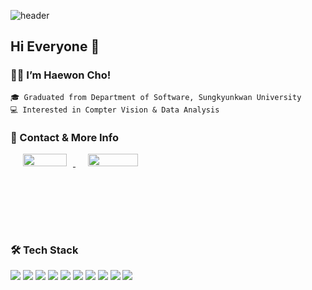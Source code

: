 ![header](https://capsule-render.vercel.app/api?type=soft&color=auto&height=150&section=header&text=HaeWonCho&fontSize=70&animation=twinkling)

## Hi Everyone 👋
### 🙋‍♀️ I’m Haewon Cho!
    🎓 Graduated from Department of Software, Sungkyunkwan University   
    💻 Interested in Compter Vision & Data Analysis
### 💬 Contact & More Info
<a href="mailto:sala0320@naver.com">
<img
src="https://img.shields.io/badge/Mail-brightgreen?style=flat-square&logo=Gmail&logoColor=white&link=mailto:sala0320@naver.com"
style="height : 20px; width : 70px; margin-left : 20px; margin-right : 10px; margin-bottom : 100px;"/>
</a> 
<a href="https://haewons.notion.site/Cho-Hae-Won-64d7e0924b854a0f8f6fd673667d5c49">
<img
src="http://img.shields.io/badge/Portfolio-black?style=flat-square&logo=Notion&link=https://haewons.notion.site/Cho-Hae-Won-64d7e0924b854a0f8f6fd673667d5c49"
style="height : 20px; width : 80px; margin-left : 20px; margin-right : 10px; margin-bottom : 100px;"/>
</a>
  
### 🛠 Tech Stack

<img src="https://img.shields.io/badge/Python-3766AB?style=flat-square&logo=Python&logoColor=white"/></a>
<img src="https://img.shields.io/badge/Java-007396?style=flat-square&logo=Java&logoColor=white"/></a>
<img src="https://img.shields.io/badge/C++-00599C?style=flat-square&logo=C%2B%2B&logoColor=white"/></a>
<img src="https://img.shields.io/badge/C-A8B9CC?style=flat-square&logo=C&logoColor=white"/></a>
<img src="https://img.shields.io/badge/SQL-ffb13b?style=flat-square&logo=MySQL&logoColor=white"/></a>
<img src="https://img.shields.io/badge/Android-32CD32?style=flat-square&logo=Android&logoColor=white"/></a>
<img src="https://img.shields.io/badge/HTML-DC143C?style=flat-square&logo=HTML5&logoColor=white"/></a>
<img src="https://img.shields.io/badge/CSS-1572B6?style=flat-square&logo=CSS3&logoColor=white"/></a>
<img src="https://img.shields.io/badge/PyTorch-EE4C2C?style=flat-square&logo=PyTorch&logoColor=white"/></a>
<img src="https://img.shields.io/badge/TensorFlow-FF6F00?style=flat-square&logo=TensorFlow&logoColor=white"/></a>
  
